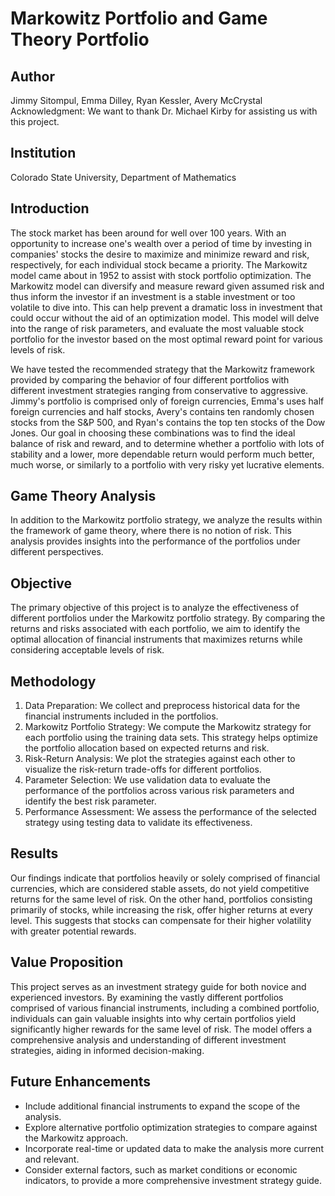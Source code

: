 # Markowitz Portfolio and Game Theory Portfolio

## Author
Jimmy Sitompul, Emma Dilley, Ryan Kessler, Avery McCrystal
Acknowledgment: We want to thank Dr. Michael Kirby for assisting us with this project.

## Institution

Colorado State University, Department of Mathematics

## Introduction

The stock market has been around for well over 100 years. With an opportunity to increase one's wealth over a period of time by investing in companies' stocks the desire to maximize and minimize reward and risk, respectively, for each individual stock became a priority. The Markowitz model came about in 1952 to assist with stock portfolio optimization. The Markowitz model can diversify and measure reward given assumed risk and thus inform the investor if an investment is a stable investment or too volatile to dive into. This can help prevent a dramatic loss in investment that could occur without the aid of an optimization model. This model will delve into the range of risk parameters, and evaluate the most valuable stock portfolio for the investor based on the most optimal reward point for various levels of risk. 

We have tested the recommended strategy that the Markowitz framework provided by comparing the behavior of four different portfolios with different investment strategies ranging from conservative to aggressive. Jimmy's portfolio is comprised only of foreign currencies, Emma's uses half foreign currencies and half stocks, Avery's contains ten randomly chosen stocks from the S&P 500, and Ryan's contains the top ten stocks of the Dow Jones. Our goal in choosing these combinations was to find the ideal balance of risk and reward, and to determine whether a portfolio with lots of stability and a lower, more dependable return would perform much better, much worse, or similarly to a portfolio with very risky yet lucrative elements.

## Game Theory Analysis
In addition to the Markowitz portfolio strategy, we analyze the results within the framework of game theory, where there is no notion of risk. This analysis provides insights into the performance of the portfolios under different perspectives.

## Objective
The primary objective of this project is to analyze the effectiveness of different portfolios under the Markowitz portfolio strategy. By comparing the returns and risks associated with each portfolio, we aim to identify the optimal allocation of financial instruments that maximizes returns while considering acceptable levels of risk.

## Methodology
1. Data Preparation: We collect and preprocess historical data for the financial instruments included in the portfolios.
2. Markowitz Portfolio Strategy: We compute the Markowitz strategy for each portfolio using the training data sets. This strategy helps optimize the portfolio allocation based on expected returns and risk.
3. Risk-Return Analysis: We plot the strategies against each other to visualize the risk-return trade-offs for different portfolios.
4. Parameter Selection: We use validation data to evaluate the performance of the portfolios across various risk parameters and identify the best risk parameter.
5. Performance Assessment: We assess the performance of the selected strategy using testing data to validate its effectiveness.

## Results
Our findings indicate that portfolios heavily or solely comprised of financial currencies, which are considered stable assets, do not yield competitive returns for the same level of risk. On the other hand, portfolios consisting primarily of stocks, while increasing the risk, offer higher returns at every level. This suggests that stocks can compensate for their higher volatility with greater potential rewards.

## Value Proposition
This project serves as an investment strategy guide for both novice and experienced investors. By examining the vastly different portfolios comprised of various financial instruments, including a combined portfolio, individuals can gain valuable insights into why certain portfolios yield significantly higher rewards for the same level of risk. The model offers a comprehensive analysis and understanding of different investment strategies, aiding in informed decision-making.

## Future Enhancements
- Include additional financial instruments to expand the scope of the analysis.
- Explore alternative portfolio optimization strategies to compare against the Markowitz approach.
- Incorporate real-time or updated data to make the analysis more current and relevant.
- Consider external factors, such as market conditions or economic indicators, to provide a more comprehensive investment strategy guide.
